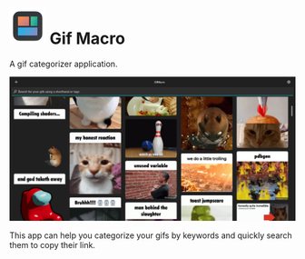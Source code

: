 # ![Icon](macos/Runner/Assets.xcassets/AppIcon.appiconset/app_icon_64.png) Gif Macro

A gif categorizer application.

![MainPage](screenshots/gif_macro_mainpage.png)

This app can help you categorize your gifs by keywords and quickly search them to copy their link.